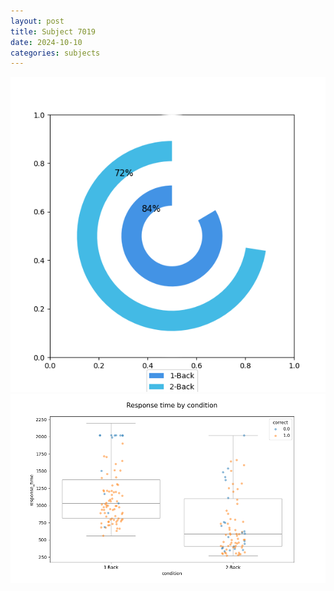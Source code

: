 ```yaml
---
layout: post
title: Subject 7019
date: 2024-10-10
categories: subjects
---
```


![](data/7019/run-7/7019_accuracy_by_condition.png)
![](data/7019/run-7/7019_response_time_by_condition.png)
